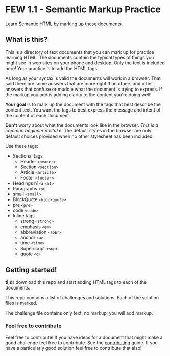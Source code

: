 # FEW 1.1 - Semantic Markup Practice

Learn Semantic HTML by marking up these documents. 

## What is this? 

This is a directory of text documents that you can mark up for practice learning HTML. The documents contain the typical types of things you might see in web sites on your phone and desktop. Only the text is included here! Your practice is to add the HTML tags.

As long as your syntax is valid the documents will work in a browser. That said there are some answers that are more right than others and other answers that confuse or muddle what the document is trying to express. If the markup you add is adding clarity to the content you're doing well!

**Your goal** is to mark up the document with the tags that best describe the content text. You want the tags to best express the message and intent of the content of each document.

**Don't** worry about what the documents look like in the browser. _This is a common beginner mistake_. The default styles in the browser are only default choices provided when no other stylesheet has been included. 

Use these tags: 

- Sectional tags
    - Header `<header>`
    - Section `<section>`
    - Article `<article>`
    - Footer `<footer>`
- Headings h1-6 `<h1>`
- Paragraphs `<p>`
- small `<small>`
- BlockQuote `<blockquote>`
- pre `<pre>`
- code `<code>`
- Inline tags
    - strong `<strong>`
    - emphasis `<em>`
    - abbreviation `<abbr>`
    - anchor `<a>`
    - time `<time>`
    - Superscript `<sup>`
    - quote `<q>`

## Getting started!

**tl;dr** download this repo and start adding HTML tags to each of the documents. 

This repo contains a list of challenges and solutions. Each of the solution files is marked. 

The challenge file contains only text, no markup, you will add markup. 

### Feel free to contribute

Feel free to contribute! If you have ideas for a document that might make a good challenge feel free to contribute. See the [contributing](contributing.md) guide. If you have a particularly good solution feel free to contribute that also! 

